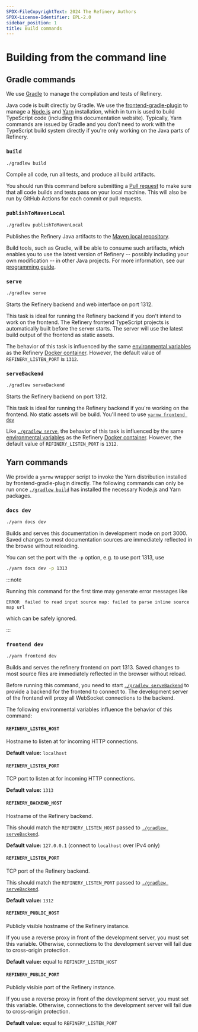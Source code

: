 ```yaml
---
SPDX-FileCopyrightText: 2024 The Refinery Authors
SPDX-License-Identifier: EPL-2.0
sidebar_position: 1
title: Build commands
---
```


# Building from the command line

## Gradle commands

We use [Gradle](https://gradle.org/) to manage the compilation and tests of Refinery.

Java code is built directly by Gradle.
We use the [frontend-gradle-plugin](https://siouan.github.io/frontend-gradle-plugin/) to manage a [Node.js](https://nodejs.org/en) and [Yarn](https://yarnpkg.com/) installation, which in turn is used to build TypeScript code (including this documentation website).
Typically, Yarn commands are issued by Gradle and you don't need to work with the TypeScript build system directly if you're only working on the Java parts of Refinery.

### `build`

```bash posix2windows
./gradlew build
```

Compile all code, run all tests, and produce all build artifacts.

You should run this command before submitting a [Pull request](https://github.com/graphs4value/refinery/pulls) to make sure that all code builds and tests pass on your local machine.
This will also be run by GitHub Actions for each commit or pull requests.

### `publishToMavenLocal`

```bash posix2windows
./gradlew publishToMavenLocal
```

Publishes the Refinery Java artifacts to the [Maven local repository](https://www.baeldung.com/maven-local-repository).

Build tools, such as Gradle, will be able to consume such artifacts, which enables you to use the latest version of Refinery -- possibly including your own modification -- in other Java projects.
For more information, see our [programming guide](../../java).

### `serve`

```bash posix2windows
./gradlew serve
```

Starts the Refinery backend and web interface on port 1312.

This task is ideal for running the Refinery backend if you don't intend to work on the frontend.
The Refinery frontend TypeScript projects is automatically built before the server starts.
The server will use the latest build output of the frontend as static assets.

The behavior of this task is influenced by the same [environmental variables](../../../learn/docker#environmental-variables) as the Refinery [Docker container](../../../learn/docker).
However, the default value of `REFINERY_LISTEN_PORT` is `1312`.

### `serveBackend`

```bash posix2windows
./gradlew serveBackend
```

Starts the Refinery backend on port 1312.

This task is ideal for running the Refinery backend if you're working on the frontend.
No static assets will be build.
You'll need to use [`yarnw frontend dev`](#frontend-dev)

Like [`./gradlew serve`](#serve), the behavior of this task is influenced by the same [environmental variables](../../../learn/docker#environmental-variables) as the Refinery [Docker container](../../../learn/docker).
However, the default value of `REFINERY_LISTEN_PORT` is `1312`.

## Yarn commands

We provide a `yarnw` wrapper script to invoke the Yarn distribution installed by frontend-gradle-plugin directly.
The following commands can only be run once [`./gradlew build`](#build) has installed the necessary Node.js and Yarn packages.

### `docs dev`

```bash posix2windows
./yarn docs dev
```

Builds and serves this documentation in development mode on port 3000.
Saved changes to most documentation sources are immediately reflected in the browse without reloading.

You can set the port with the `-p` option, e.g. to use port 1313, use

```bash posix2windows
./yarn docs dev -p 1313
```

:::note

Running this command for the first time may generate error messages like
```
ERROR  failed to read input source map: failed to parse inline source map url
```
which can be safely ignored.

:::

### `frontend dev`

```bash posix2windows
./yarn frontend dev
```

Builds and serves the refinery frontend on port 1313.
Saved changes to most source files are immediately reflected in the browser without reload.

Before running this command, you need to start [`./gradlew serveBackend`](#servebackend) to provide a backend for the frontend to connect to.
The development server of the frontend will proxy all WebSocket connections to the backend.

The following environmental variables influence the behavior of this command:

#### `REFINERY_LISTEN_HOST`

Hostname to listen at for incoming HTTP connections.

**Default value:** `localhost`

#### `REFINERY_LISTEN_PORT`

TCP port to listen at for incoming HTTP connections.

**Default value:** `1313`

#### `REFINERY_BACKEND_HOST`

Hostname of the Refinery backend.

This should match the `REFINERY_LISTEN_HOST` passed to [`./gradlew serveBackend`](#servebackend).

**Default value:** `127.0.0.1` (connect to `localhost` over IPv4 only)

#### `REFINERY_LISTEN_PORT`

TCP port of the Refinery backend.

This should match the `REFINERY_LISTEN_PORT` passed to [`./gradlew serveBackend`](#servebackend).

**Default value:** `1312`

#### `REFINERY_PUBLIC_HOST`

Publicly visible hostname of the Refinery instance.

If you use a reverse proxy in front of the development server, you must set this variable.
Otherwise, connections to the development server will fail due to cross-origin protection.

**Default value:** equal to `REFINERY_LISTEN_HOST`

#### `REFINERY_PUBLIC_PORT`

Publicly visible port of the Refinery instance.

If you use a reverse proxy in front of the development server, you must set this variable.
Otherwise, connections to the development server will fail due to cross-origin protection.

**Default value:** equal to `REFINERY_LISTEN_PORT`
